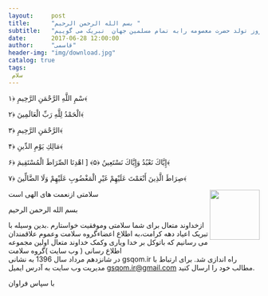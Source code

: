 ```yaml
---
layout:     post
title:      "بسم الله الرحمن الرحیم "
subtitle:   "یاعلی گفتیم وعشق آغاز شد ـ زاد روز تولد حضرت معصومه رابه تمام مسلمین جهان  تبریک می گوییم "
date:       2017-06-28 12:00:00
author:     "قاسمی"
header-img: "img/download.jpg"
catalog: true
tags:
 سلام  
---
```


سْمِ اللَّهِ الرَّحْمَنِ الرَّحِيمِ ﴿۱﴾

الْحَمْدُ لِلَّهِ رَبِّ الْعَالَمِينَ ﴿۲﴾

الرَّحْمَنِ الرَّحِيمِ ﴿۳﴾

مَالِكِ يَوْمِ الدِّينِ ﴿۴﴾

إِيَّاكَ نَعْبُدُ وَإِيَّاكَ نَسْتَعِينُ ﴿۵﴾
[
اهْدِنَا الصِّرَاطَ الْمُسْتَقِيمَ ﴿۶﴾

صِرَاطَ الَّذِينَ أَنْعَمْتَ عَلَيْهِمْ غَيْرِ الْمَغْضُوبِ عَلَيْهِمْ وَلَا الضَّالِّينَ ﴿۷﴾





<img style="float: right;width=100px;height:100px" src="https://github.com/grouh-salamat/grouh-salamat.github.io/raw/master/img/quran.png">

سلامتی ازنعمت های الهی است

بسم الله الرحمن الرحیم 

ازخداوند متعال برای شما سلامتی وموفقیت خواستارم .بدین وسیله 
با تبریک اعیاد دهه کرامت،به اطلاع اعضاءگروه سلامت وعموم علاقمندان می رسانیم که
باتوکل بر خدا ویاری وکمک خداوند متعال اولین مجموعه اطلاع رسانی 
( وب سایت )گروه سلامت  
در شانزدهم مرداد سال 1396   به نشانی gsqom.ir راه اندازی شد.
برای ارتباط با مدیریت وب سایت به آدرس ایمیل gsqom.ir@gmail.com مطالب خود را ارسال کنید.

با سپاس فراوان

